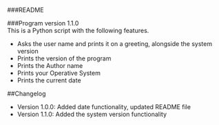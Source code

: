 ###README  

###Program version 1.1.0   
This is a Python script with the following features.  

* Asks the user name and prints it on a greeting, alongside the system version
* Prints the version of the program
* Prints the Author name
* Prints your Operative System
* Prints the current date   

##Changelog
* Version 1.0.0: Added date functionality, updated README file
* Version 1.1.0: Added the system version functionality